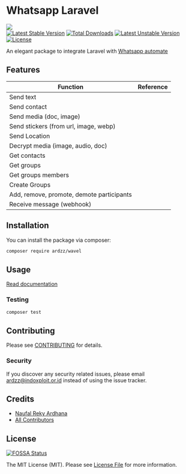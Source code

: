 # Whatsapp Laravel
![](https://raw.githubusercontent.com/ardzz/wavel/master/images/wavel_header.png)<br>
[![Latest Stable Version](http://poser.pugx.org/ardzz/wavel/v)](https://packagist.org/packages/ardzz/wavel) 
[![Total Downloads](http://poser.pugx.org/ardzz/wavel/downloads)](https://packagist.org/packages/ardzz/wavel) 
[![Latest Unstable Version](http://poser.pugx.org/ardzz/wavel/v/unstable)](https://packagist.org/packages/ardzz/wavel) 
[![License](http://poser.pugx.org/ardzz/wavel/license)](https://packagist.org/packages/ardzz/wavel)

An elegant package to integrate Laravel with [Whatsapp automate](https://github.com/open-wa/wa-automate-nodejs)   

## Features
|Function|Reference|
|---|---|
|Send text|
|Send contact|
|Send media (doc, image)|
|Send stickers (from url, image, webp)|
|Send Location|
|Decrypt media (image, audio, doc)|
|Get contacts|
|Get groups|
|Get groups members|
|Create Groups|
|Add, remove, promote, demote participants|
|Receive message (webhook)|


## Installation

You can install the package via composer:

```bash
composer require ardzz/wavel
```

## Usage
[Read documentation](https://wavel.ardzz.codes/)

### Testing

```bash
composer test
```

## Contributing

Please see [CONTRIBUTING](CONTRIBUTING.md) for details.

### Security

If you discover any security related issues, please email ardzz@indoxploit.or.id instead of using the issue tracker.

## Credits

-   [Naufal Reky Ardhana](https://github.com/ardzz)
-   [All Contributors](../../contributors)

## License

[![FOSSA Status](https://app.fossa.com/api/projects/git%2Bgithub.com%2Fardzz%2Fwavel.svg?type=large)](https://app.fossa.com/projects/git%2Bgithub.com%2Fardzz%2Fwavel?ref=badge_large)

The MIT License (MIT). Please see [License File](LICENSE.md) for more information.
